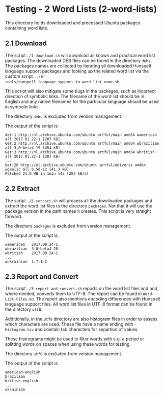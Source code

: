 # Testing - 2 Word Lists (2-word-lists)

This directory holds downloaded and processed Ubuntu packages containing word lists.


## 2.1 Download

The script `./1-download.sh` will download all known and practical word list packages. The downloaded DEB files can be found in the directory `debs`. The packages names are collected by iterating all downloaded Hunspell language support packages and looking up the related word list via the custom script `../0-tools/hunspell_language_support_to_word_list_name.sh`.

This script will also mitigate some bugs in the packages, such as incorrect direction of symbolic links. The filename of the word list should be in English and any native filenames for the particular language should be used in symbolic links.

The directory `debs` is excluded from version management.

The output of the script is:

    Get:1 http://nl.archive.ubuntu.com/ubuntu artful/main amd64 wamerican all 2017.01.22-1 [207 kB]
    Get:2 http://nl.archive.ubuntu.com/ubuntu artful/main amd64 wbrazilian all 3.0~beta4-19 [454 kB]
    Get:3 http://nl.archive.ubuntu.com/ubuntu artful/main amd64 wbritish all 2017.01.22-1 [207 kB]
    ...
    Get:20 http://nl.archive.ubuntu.com/ubuntu artful/universe amd64 wgaelic all 0.50-12 [41.3 kB]
    Fetched 21.0 MB in 1min 14s (282 kB/s)


## 2.2 Extract

The script `./2-extract.sh` will process all the downloaded packages and extract the word list files to the directory `packages`. Not that it will use the package version in the path names it creates. This script is very straight forward.

The directory `packages` is excluded from version management.

The output of the script is:

    wamerican	2017.08.24-1
    wbrazilian	3.0~beta4-20
    wbritish	2017.08.24-1
    ...
    wukrainian	1.7.1-2


## 2.3 Report and Convert

The script `./3-report-and-convert.sh` reports on the word list files and and, where needed, converts them to UTF-8. The report can be found in `Word-List-Files.md`. The report also mentions encoding differences with Hunspell language support files. All word list files in UTF-8 format can be found in the directory `utf8`.

Additionally, in the `utf8` directory are also histogram files in order to assess which characters are used. These file have a name ending with `-histogram.tsv` and cointain tab characters for separtion of values.

These histrograms might be used to filter words with e.g. a period or splitting words on spaces when using these words for testing.

The directory `utf8` is excluded from version management.

The output of the script is:

    american-english
    brazilian
    british-english
    ...
    ukrainian
